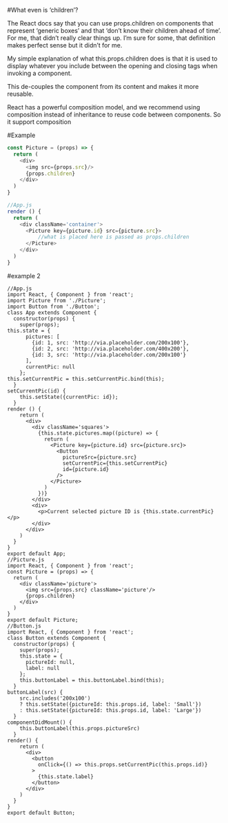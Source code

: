 #What even is ‘children’?

The React docs say that you can use props.children on components that represent ‘generic boxes’ and that ‘don’t know their children ahead of time’. For me, that didn’t really clear things up. I’m sure for some, that definition makes perfect sense but it didn’t for me.

My simple explanation of what this.props.children does is that it is used to display whatever you include between the opening and closing tags when invoking a component.

This de-couples the <Picture> component from its content and makes it more reusable.

React has a powerful composition model, and we recommend using composition instead of inheritance to reuse code between components.
So it support composition

#Example 

```js
const Picture = (props) => {
  return (
    <div>
      <img src={props.src}/>
      {props.children}
    </div>
  )
}

//App.js
render () {
  return (
    <div className='container'>
      <Picture key={picture.id} src={picture.src}>
          //what is placed here is passed as props.children  
      </Picture>
    </div>
  )
}

```

#example 2

```
//App.js
import React, { Component } from 'react';
import Picture from './Picture';
import Button from './Button';
class App extends Component {
  constructor(props) {
    super(props);
this.state = {
      pictures: [
        {id: 1, src: 'http://via.placeholder.com/200x100'},
        {id: 2, src: 'http://via.placeholder.com/400x200'},
        {id: 3, src: 'http://via.placeholder.com/200x100'}
      ],
      currentPic: null
    };
this.setCurrentPic = this.setCurrentPic.bind(this);
  }
setCurrentPic(id) {
    this.setState({currentPic: id});
  }
render () {
    return (
      <div>
        <div className='squares'>
          {this.state.pictures.map((picture) => {
            return (
              <Picture key={picture.id} src={picture.src}>
                <Button
                  pictureSrc={picture.src}
                  setCurrentPic={this.setCurrentPic}
                  id={picture.id}
                />
              </Picture>
            )
          })}
        </div>
        <div>
          <p>Current selected picture ID is {this.state.currentPic}</p>
        </div>
      </div>
    )
  }
}
export default App;
//Picture.js
import React, { Component } from 'react';
const Picture = (props) => {
  return (
    <div className='picture'>
      <img src={props.src} className='picture'/>
      {props.children}
    </div>
  )
}
export default Picture;
//Button.js
import React, { Component } from 'react';
class Button extends Component {
  constructor(props) {
    super(props);
    this.state = {
      pictureId: null,
      label: null
    };
    this.buttonLabel = this.buttonLabel.bind(this);
  }
buttonLabel(src) {
    src.includes('200x100')
    ? this.setState({pictureId: this.props.id, label: 'Small'})
    : this.setState({pictureId: this.props.id, label: 'Large'})
  }
componentDidMount() {
    this.buttonLabel(this.props.pictureSrc)
  }
render() {
    return (
      <div>
        <button
          onClick={() => this.props.setCurrentPic(this.props.id)}
        >
          {this.state.label}
        </button>
      </div>
    )
  }
}
export default Button;
```
